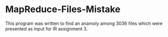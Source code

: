 # MapReduce-Files-Mistake
This program was written to find an anamoly among 3036 files which were presented as input for IR assignment 3. 